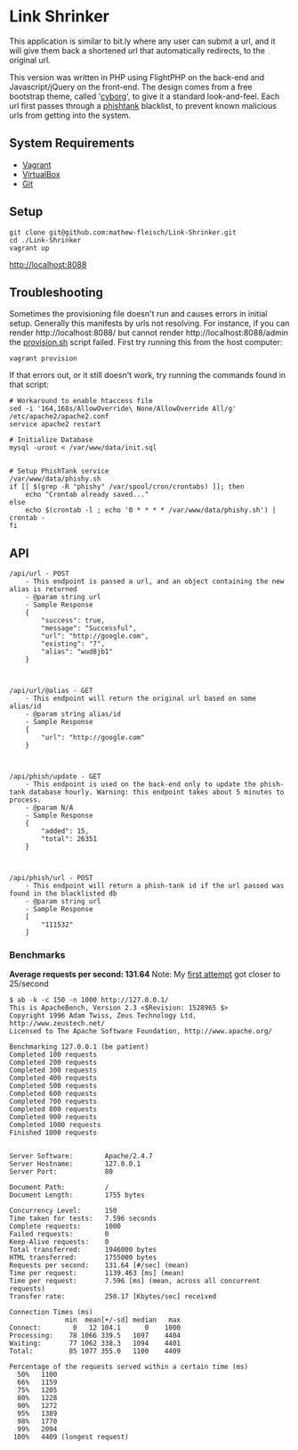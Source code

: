 # Link Shrinker

This application is similar to bit.ly where any user can submit a url, and it will give them back a shortened url that  automatically redirects, to the original url. 

This version was written in PHP using FlightPHP on the back-end and Javascript/jQuery on the front-end. The design comes from a free bootstrap theme, called '[cyborg](https://bootswatch.com/cyborg/)', to give it a standard look-and-feel. Each url first passes through a [phishtank](https://www.phishtank.com/) blacklist, to prevent known malicious urls from getting into the system. 

## System Requirements
 * [Vagrant](https://www.vagrantup.com/)
 * [VirtualBox](https://www.virtualbox.org/wiki/Downloads)
 * [Git](https://git-scm.com/)

## Setup
```
git clone git@github.com:mathew-fleisch/Link-Shrinker.git
cd ./Link-Shrinker
vagrant up
```
[http://localhost:8088](http://localhost:8088)

## Troubleshooting
Sometimes the provisioning file doesn't run and causes errors in initial setup. Generally this manifests by urls not resolving. For instance, if you can render http://localhost:8088/ but cannot render http://localhost:8088/admin the [provision.sh](https://github.com/mathew-fleisch/Link-Shrinker/blob/master/scripts/provision.sh#L14) script failed.
First try running this from the host computer:
```
vagrant provision
```
If that errors out, or it still doesn't work, try running the commands found in that script:
```
# Workaround to enable htaccess file 
sed -i '164,168s/AllowOverride\ None/AllowOverride All/g' /etc/apache2/apache2.conf
service apache2 restart

# Initialize Database
mysql -uroot < /var/www/data/init.sql


# Setup PhishTank service
/var/www/data/phishy.sh
if [[ $(grep -R "phishy" /var/spool/cron/crontabs) ]]; then
	echo "Crontab already saved..."
else 
	echo $(crontab -l ; echo '0 * * * * /var/www/data/phishy.sh') | crontab -
fi 
```


## API

``` 
/api/url - POST
	- This endpoint is passed a url, and an object containing the new alias is returned
	- @param string url
	- Sample Response
	{
		"success": true,
		"message": "Successful",
		"url": "http://google.com",
		"existing": "7",
		"alias": "wud8jb1"
	}



/api/url/@alias - GET
	- This endpoint will return the original url based on some alias/id
	- @param string alias/id
	- Sample Response
	{
		"url": "http://google.com"
	}



/api/phish/update - GET
	- This endpoint is used on the back-end only to update the phish-tank database hourly. Warning: this endpoint takes about 5 minutes to process.
	- @param N/A
	- Sample Response
	{
		"added": 15,
		"total": 26351
	}



/api/phish/url - POST
	- This endpoint will return a phish-tank id if the url passed was found in the blacklisted db
	- @param string url
	- Sample Response
	[
		"111532"
	]
```


### Benchmarks
**Average requests per second: 131.64**
Note: My [first attempt](https://github.com/mathew-fleisch/Short-URL) got closer to 25/second
```
$ ab -k -c 150 -n 1000 http://127.0.0.1/
This is ApacheBench, Version 2.3 <$Revision: 1528965 $>
Copyright 1996 Adam Twiss, Zeus Technology Ltd, http://www.zeustech.net/
Licensed to The Apache Software Foundation, http://www.apache.org/

Benchmarking 127.0.0.1 (be patient)
Completed 100 requests
Completed 200 requests
Completed 300 requests
Completed 400 requests
Completed 500 requests
Completed 600 requests
Completed 700 requests
Completed 800 requests
Completed 900 requests
Completed 1000 requests
Finished 1000 requests


Server Software:        Apache/2.4.7
Server Hostname:        127.0.0.1
Server Port:            80

Document Path:          /
Document Length:        1755 bytes

Concurrency Level:      150
Time taken for tests:   7.596 seconds
Complete requests:      1000
Failed requests:        0
Keep-Alive requests:    0
Total transferred:      1946000 bytes
HTML transferred:       1755000 bytes
Requests per second:    131.64 [#/sec] (mean)
Time per request:       1139.463 [ms] (mean)
Time per request:       7.596 [ms] (mean, across all concurrent requests)
Transfer rate:          250.17 [Kbytes/sec] received

Connection Times (ms)
              min  mean[+/-sd] median   max
Connect:        0   12 104.1      0    1000
Processing:    78 1066 339.5   1097    4404
Waiting:       77 1062 338.3   1094    4401
Total:         85 1077 355.0   1100    4409

Percentage of the requests served within a certain time (ms)
  50%   1100
  66%   1159
  75%   1205
  80%   1228
  90%   1272
  95%   1389
  98%   1770
  99%   2094
 100%   4409 (longest request)
```
